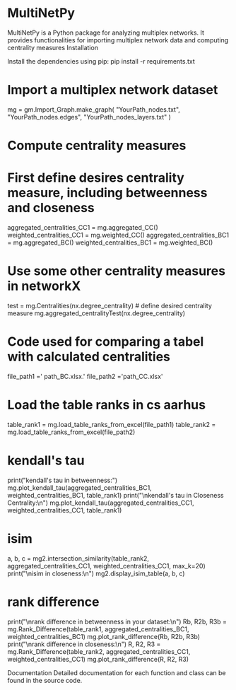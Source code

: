 # MultiNetPy
MultiNetPy is a Python package for analyzing multiplex networks. It provides functionalities for importing multiplex network data and computing centrality measures
Installation

Install the dependencies using pip:
pip install -r requirements.txt

# Import a multiplex network dataset
mg = gm.Import_Graph.make_graph(
    "YourPath_nodes.txt",
    "YourPath_nodes.edges",
    "YourPath_nodes_layers.txt"
)

# Compute centrality measures
# First define desires centrality measure, including betweenness and closeness
aggregated_centralities_CC1 = mg.aggregated_CC()
weighted_centralities_CC1 = mg.weighted_CC()
aggregated_centralities_BC1 = mg.aggregated_BC()
weighted_centralities_BC1 = mg.weighted_BC()

# Use some other centrality measures in networkX
test = mg.Centralities(nx.degree_centrality) # define desired centrality measure
mg.aggregated_centralityTest(nx.degree_centrality)

# Code used for comparing a tabel with calculated centralities
file_path1 =' path_BC.xlsx.'
file_path2 ='path_CC.xlsx'

# Load the table ranks in cs aarhus
table_rank1 = mg.load_table_ranks_from_excel(file_path1)
table_rank2 = mg.load_table_ranks_from_excel(file_path2)

# kendall's tau
print("kendall's tau in betweenness:")
mg.plot_kendall_tau(aggregated_centralities_BC1, weighted_centralities_BC1, table_rank1)
print("\nkendall's tau in Closeness Centrality:\n")
mg.plot_kendall_tau(aggregated_centralities_CC1, weighted_centralities_CC1, table_rank1)

# isim
a, b, c = mg2.intersection_similarity(table_rank2, aggregated_centralities_CC1, weighted_centralities_CC1, max_k=20)
print("\nisim in closeness:\n")
mg2.display_isim_table(a, b, c)

# rank difference
print("\nrank difference in betweenness in your dataset:\n")
Rb, R2b, R3b = mg.Rank_Difference(table_rank1, aggregated_centralities_BC1, weighted_centralities_BC1)
mg.plot_rank_difference(Rb, R2b, R3b)
print("\nrank difference in closeness:\n")
R, R2, R3 = mg.Rank_Difference(table_rank2, aggregated_centralities_CC1, weighted_centralities_CC1)
mg.plot_rank_difference(R, R2, R3)

Documentation
Detailed documentation for each function and class can be found in the source code.

